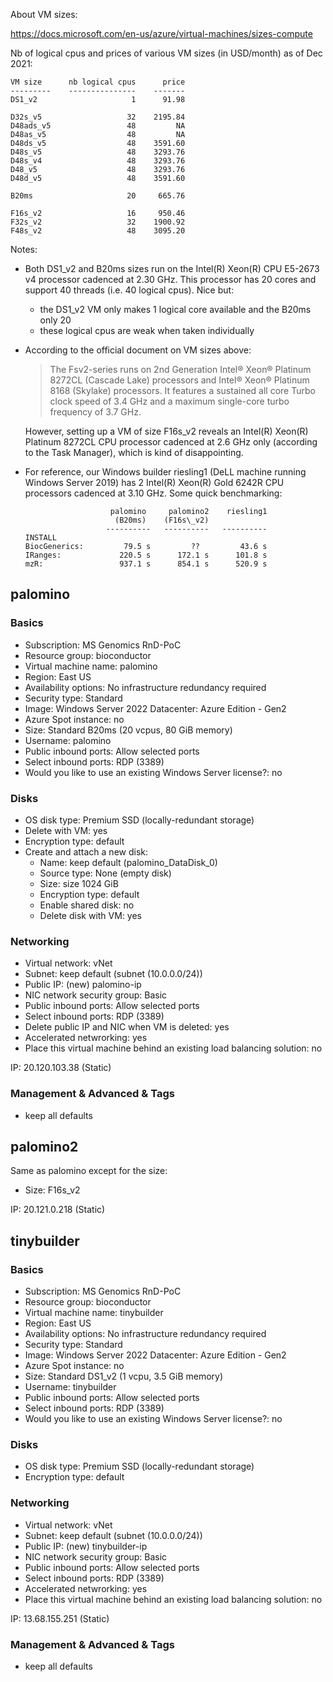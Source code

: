 About VM sizes:

  https://docs.microsoft.com/en-us/azure/virtual-machines/sizes-compute

Nb of logical cpus and prices of various VM sizes (in USD/month) as of Dec 2021:

    VM size      nb logical cpus      price
    ---------    ---------------    -------
    DS1_v2                     1      91.98

    D32s_v5                   32    2195.84
    D48ads_v5                 48         NA
    D48as_v5                  48         NA
    D48ds_v5                  48    3591.60
    D48s_v5                   48    3293.76
    D48s_v4                   48    3293.76
    D48_v5                    48    3293.76
    D48d_v5                   48    3591.60

    B20ms                     20     665.76

    F16s_v2                   16     950.46
    F32s_v2                   32    1900.92
    F48s_v2                   48    3095.20

Notes:

- Both DS1\_v2 and B20ms sizes run on the
  Intel(R) Xeon(R) CPU E5-2673 v4 processor cadenced at 2.30 GHz.
  This processor has 20 cores and support 40 threads (i.e. 40 logical
  cpus). Nice but:
  - the DS1\_v2 VM only makes 1 logical core available
    and the B20ms only 20
  - these logical cpus are weak when taken individually

- According to the official document on VM sizes above:

  > The Fsv2-series runs on 2nd Generation Intel® Xeon® Platinum 8272CL
  > (Cascade Lake) processors and Intel® Xeon® Platinum 8168 (Skylake)
  > processors. It features a sustained all core Turbo clock speed of
  > 3.4 GHz and a maximum single-core turbo frequency of 3.7 GHz. 

  However, setting up a VM of size F16s\_v2 reveals an Intel(R) Xeon(R)
  Platinum 8272CL CPU processor cadenced at 2.6 GHz only (according to
  the Task Manager), which is kind of disappointing.

- For reference, our Windows builder riesling1 (DeLL machine running
  Windows Server 2019) has 2 Intel(R) Xeon(R) Gold 6242R CPU processors
  cadenced at 3.10 GHz.
  Some quick benchmarking:
  ```
                     palomino     palomino2    riesling1
                      (B20ms)    (F16s\_v2)
                    ----------   ----------   ----------
  INSTALL
  BiocGenerics:         79.5 s         ??         43.6 s
  IRanges:             220.5 s      172.1 s      101.8 s
  mzR:                 937.1 s      854.1 s      520.9 s
  ```


## palomino

### Basics

  - Subscription: MS Genomics RnD-PoC
  - Resource group: bioconductor
  - Virtual machine name: palomino
  - Region: East US
  - Availability options: No infrastructure redundancy required
  - Security type: Standard
  - Image: Windows Server 2022 Datacenter: Azure Edition - Gen2
  - Azure Spot instance: no
  - Size: Standard B20ms (20 vcpus, 80 GiB memory)
  - Username: palomino
  - Public inbound ports: Allow selected ports
  - Select inbound ports: RDP (3389)
  - Would you like to use an existing Windows Server license?: no

### Disks

  - OS disk type: Premium SSD (locally-redundant storage)
  - Delete with VM: yes
  - Encryption type: default
  - Create and attach a new disk:
    - Name: keep default (palomino\_DataDisk\_0)
    - Source type: None (empty disk)
    - Size: size 1024 GiB
    - Encryption type: default
    - Enable shared disk: no
    - Delete disk with VM: yes

### Networking

  - Virtual network: vNet
  - Subnet: keep default (subnet (10.0.0.0/24))
  - Public IP: (new) palomino-ip
  - NIC network security group: Basic
  - Public inbound ports: Allow selected ports
  - Select inbound ports: RDP (3389)
  - Delete public IP and NIC when VM is deleted: yes
  - Accelerated netwrorking: yes
  - Place this virtual machine behind an existing load balancing solution: no

IP: 20.120.103.38 (Static)

### Management & Advanced & Tags
  - keep all defaults


## palomino2

Same as palomino except for the size: 
  - Size: F16s\_v2

IP: 20.121.0.218 (Static)


## tinybuilder

### Basics

  - Subscription: MS Genomics RnD-PoC
  - Resource group: bioconductor
  - Virtual machine name: tinybuilder
  - Region: East US
  - Availability options: No infrastructure redundancy required
  - Security type: Standard
  - Image: Windows Server 2022 Datacenter: Azure Edition - Gen2
  - Azure Spot instance: no
  - Size: Standard DS1\_v2 (1 vcpu, 3.5 GiB memory)
  - Username: tinybuilder
  - Public inbound ports: Allow selected ports
  - Select inbound ports: RDP (3389)
  - Would you like to use an existing Windows Server license?: no

### Disks

  - OS disk type: Premium SSD (locally-redundant storage)
  - Encryption type: default

### Networking

  - Virtual network: vNet
  - Subnet: keep default (subnet (10.0.0.0/24))
  - Public IP: (new) tinybuilder-ip
  - NIC network security group: Basic
  - Public inbound ports: Allow selected ports
  - Select inbound ports: RDP (3389)
  - Accelerated netwrorking: yes
  - Place this virtual machine behind an existing load balancing solution: no

IP: 13.68.155.251 (Static)

### Management & Advanced & Tags
  - keep all defaults


